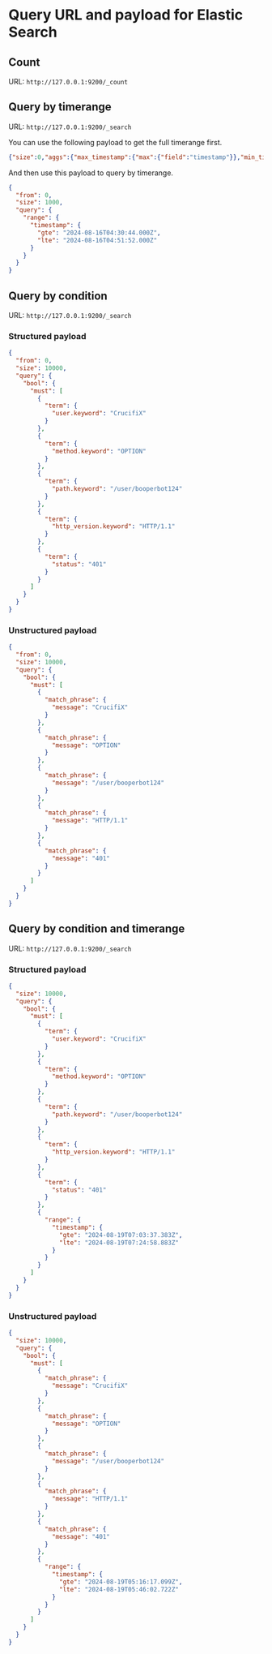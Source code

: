 # Query URL and payload for Elastic Search
## Count
URL: `http://127.0.0.1:9200/_count`

## Query by timerange
URL: `http://127.0.0.1:9200/_search`

You can use the following payload to get the full timerange first.
```JSON
{"size":0,"aggs":{"max_timestamp":{"max":{"field":"timestamp"}},"min_timestamp":{"min":{"field":"timestamp"}}}}
```

And then use this payload to query by timerange.
```JSON
{
  "from": 0,
  "size": 1000,
  "query": {
    "range": {
      "timestamp": {
        "gte": "2024-08-16T04:30:44.000Z",
        "lte": "2024-08-16T04:51:52.000Z"
      }
    }
  }
}
```

## Query by condition
URL: `http://127.0.0.1:9200/_search`
### Structured payload
```JSON
{
  "from": 0,
  "size": 10000,
  "query": {
    "bool": {
      "must": [
        {
          "term": {
            "user.keyword": "CrucifiX"
          }
        },
        {
          "term": {
            "method.keyword": "OPTION"
          }
        },
        {
          "term": {
            "path.keyword": "/user/booperbot124"
          }
        },
        {
          "term": {
            "http_version.keyword": "HTTP/1.1"
          }
        },
        {
          "term": {
            "status": "401"
          }
        }
      ]
    }
  }
}
```
### Unstructured payload
```JSON
{
  "from": 0,
  "size": 10000,
  "query": {
    "bool": {
      "must": [
        {
          "match_phrase": {
            "message": "CrucifiX"
          }
        },
        {
          "match_phrase": {
            "message": "OPTION"
          }
        },
        {
          "match_phrase": {
            "message": "/user/booperbot124"
          }
        },
        {
          "match_phrase": {
            "message": "HTTP/1.1"
          }
        },
        {
          "match_phrase": {
            "message": "401"
          }
        }
      ]
    }
  }
}
```

## Query by condition and timerange
URL: `http://127.0.0.1:9200/_search`
### Structured payload
```JSON
{
  "size": 10000,
  "query": {
    "bool": {
      "must": [
        {
          "term": {
            "user.keyword": "CrucifiX"
          }
        },
        {
          "term": {
            "method.keyword": "OPTION"
          }
        },
        {
          "term": {
            "path.keyword": "/user/booperbot124"
          }
        },
        {
          "term": {
            "http_version.keyword": "HTTP/1.1"
          }
        },
        {
          "term": {
            "status": "401"
          }
        },
        {
          "range": {
            "timestamp": {
              "gte": "2024-08-19T07:03:37.383Z",
              "lte": "2024-08-19T07:24:58.883Z"
            }
          }
        }
      ]
    }
  }
}
```
### Unstructured payload
```JSON
{
  "size": 10000,
  "query": {
    "bool": {
      "must": [
        {
          "match_phrase": {
            "message": "CrucifiX"
          }
        },
        {
          "match_phrase": {
            "message": "OPTION"
          }
        },
        {
          "match_phrase": {
            "message": "/user/booperbot124"
          }
        },
        {
          "match_phrase": {
            "message": "HTTP/1.1"
          }
        },
        {
          "match_phrase": {
            "message": "401"
          }
        },
        {
          "range": {
            "timestamp": {
              "gte": "2024-08-19T05:16:17.099Z",
              "lte": "2024-08-19T05:46:02.722Z"
            }
          }
        }
      ]
    }
  }
}
```